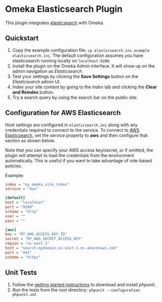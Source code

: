 # Omeka Elasticsearch Plugin

This plugin integrates [elasticsearch](https://www.elastic.co/products/elasticsearch) with Omeka.

## Quickstart

1. Copy the example configuration file: `cp elasticsearch.ini.example elasticsearch.ini`. The default configuration assumes you have elasticsearch running locally on `localhost:9200`.
2. Install the plugin on the Omeka Admin interface. It will show up on the admin navigation as _Elasticsearch_. 
3. Test your settings by clicking the **Save Settings** button on the _Elasticsearch_ admin UI.
4. Index your site content by going to the _Index_ tab and clicking the **Clear and Reindex** button.
4. Try a search query by using the search bar on the public site. 

## Configuration for AWS Elasticsearch

Host settings are configured in `elasticsearch.ini` along with any credentials required to connect to the service. To connect to [AWS Elasticsearch](https://aws.amazon.com/elasticsearch-service/), set the service property to **aws** and then configure that section as shown below.

Note that you can specify your AWS access key/secret, or if omitted, the plugin will attempt to load the credentials from the environment automatically. This is useful if you want to take advantage of role-based policies.

Example:

```ini
index = "my_omeka_site_index"
service = "aws"

[default]
host = "localhost"
port = "9200"
scheme = "http"
user = ""
pass = ""

[aws]
key = "MY_AWS_ACCESS_KEY_ID"
secret = "MY_AWS_SECRET_ACCESS_KEY"
region = "us-east-1"
host = "search-mydomain.us-east-1.es.amazonaws.com"
port = "443"
scheme = "https"
```

## Unit Tests

1. Follow the [getting started instructions](https://phpunit.de/getting-started.html) to download and install _phpunit_. 
2. Run the tests from the root directory: `phpunit --configuration phpunit.xml` 
